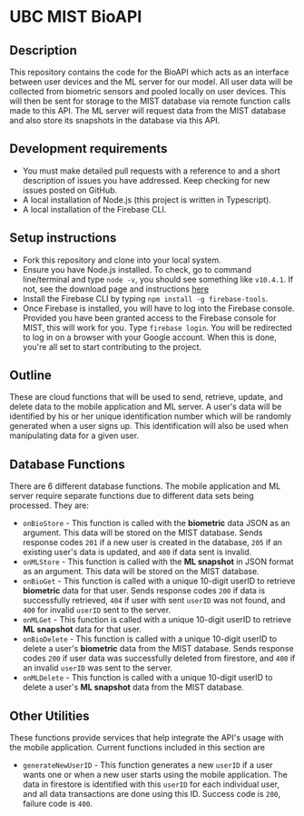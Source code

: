 # UBC MIST BioAPI

## Description
This repository contains the code for the BioAPI which acts as an interface between user devices and the ML server for our model. All user data will be collected from biometric sensors and pooled locally on user devices. This will then be sent for storage to the MIST database via remote function calls made to this API. The ML server will request data from the MIST database and also store its snapshots in the database via this API. 
## Development requirements
- You must make detailed pull requests with a reference to and a short description of issues you have addressed. Keep checking for new issues posted on GitHub.
- A local installation of Node.js (this project is written in Typescript).
- A local installation of the Firebase CLI.
## Setup instructions
- Fork this repository and clone into your local system.
- Ensure you have Node.js installed. To check, go to command line/terminal and type `node -v`, you should see something like `v10.4.1`. If not, see the download page and instructions [here](https://nodejs.org/en/download/)
- Install the Firebase CLI by typing `npm install -g firebase-tools`.
- Once Firebase is installed, you will have to log into the Firebase console. Provided you have been granted access to the Firebase console for MIST, this will work for you. Type `firebase login`. You will be redirected to log in on a browser with your Google account.
When this is done, you're all set to start contributing to the project. 
## Outline
These are cloud functions that will be used to send, retrieve, update, and delete data to the mobile application and ML server.
A user's data will be identified by his or her unique identification number which will be randomly generated when a user signs up. This identification will also be used when manipulating data for a given user.
## Database Functions
There are 6 different database functions. The mobile application and ML server require separate functions due to different data sets being processed. They are:
- `onBioStore` - This function is called with the **biometric** data JSON as an argument. This data will be stored on the MIST database. Sends response codes `201` if a new user is created in the database, `205` if an existing user's data is updated, and `400` if data sent is invalid.
- `onMLStore` - This function is called with the **ML snapshot** in JSON format as an argument. This data will be stored on the MIST database.
- `onBioGet` - This function is called with a unique 10-digit userID to retrieve **biometric** data for that user. Sends response codes `200` if data is successfully retrieved, `404` if user with sent `userID` was not found, and `400` for invalid `userID` sent to the server.
- `onMLGet` - This function is called with a unique 10-digit userID to retrieve **ML snapshot** data for that user.
- `onBioDelete` - This function is called with a unique 10-digit userID to delete a user's **biometric** data from the MIST database. Sends response codes `200` if user data was successfully deleted from firestore, and `400` if an invalid `userID` was sent to the server.
- `onMLDelete` - This function is called with a unique 10-digit userID to delete a user's **ML snapshot** data from the MIST database.
## Other Utilities
These functions provide services that help integrate the API's usage with the mobile application. Current functions included in this section are
- `generateNewUserID` - This function generates a new `userID` if a user wants one or when a new user starts using the mobile application. The data in firestore is identified with this `userID` for each individual user, and all data transactions are done using this ID. Success code is `200`, failure code is `400`.
